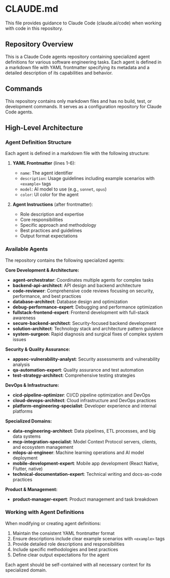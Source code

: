 # CLAUDE.md

This file provides guidance to Claude Code (claude.ai/code) when working with code in this repository.

## Repository Overview

This is a Claude Code agents repository containing specialized agent definitions for various software engineering tasks. Each agent is defined in a markdown file with YAML frontmatter specifying its metadata and a detailed description of its capabilities and behavior.

## Commands

This repository contains only markdown files and has no build, test, or development commands. It serves as a configuration repository for Claude Code agents.

## High-Level Architecture

### Agent Definition Structure

Each agent is defined in a markdown file with the following structure:

1. **YAML Frontmatter** (lines 1-6):
   - `name`: The agent identifier
   - `description`: Usage guidelines including example scenarios with `<example>` tags
   - `model`: AI model to use (e.g., `sonnet`, `opus`)
   - `color`: UI color for the agent

2. **Agent Instructions** (after frontmatter):
   - Role description and expertise
   - Core responsibilities
   - Specific approach and methodology
   - Best practices and guidelines
   - Output format expectations

### Available Agents

The repository contains the following specialized agents:

**Core Development & Architecture:**
- **agent-orchestrator**: Coordinates multiple agents for complex tasks
- **backend-api-architect**: API design and backend architecture
- **code-reviewer**: Comprehensive code reviews focusing on security, performance, and best practices
- **database-architect**: Database design and optimization
- **debug-performance-expert**: Debugging and performance optimization
- **fullstack-frontend-expert**: Frontend development with full-stack awareness
- **secure-backend-architect**: Security-focused backend development
- **solution-architect**: Technology stack and architecture pattern guidance
- **system-surgeon**: Rapid diagnosis and surgical fixes of complex system issues

**Security & Quality Assurance:**
- **appsec-vulnerability-analyst**: Security assessments and vulnerability analysis
- **qa-automation-expert**: Quality assurance and test automation
- **test-strategy-architect**: Comprehensive testing strategies

**DevOps & Infrastructure:**
- **cicd-pipeline-optimizer**: CI/CD pipeline optimization and DevOps
- **cloud-devops-architect**: Cloud infrastructure and DevOps practices
- **platform-engineering-specialist**: Developer experience and internal platforms

**Specialized Domains:**
- **data-engineering-architect**: Data pipelines, ETL processes, and big data systems
- **mcp-integration-specialist**: Model Context Protocol servers, clients, and ecosystem management
- **mlops-ai-engineer**: Machine learning operations and AI model deployment
- **mobile-development-expert**: Mobile app development (React Native, Flutter, native)
- **technical-documentation-expert**: Technical writing and docs-as-code practices

**Product & Management:**
- **product-manager-expert**: Product management and task breakdown

### Working with Agent Definitions

When modifying or creating agent definitions:

1. Maintain the consistent YAML frontmatter format
2. Ensure descriptions include clear example scenarios with `<example>` tags
3. Provide detailed role descriptions and responsibilities
4. Include specific methodologies and best practices
5. Define clear output expectations for the agent

Each agent should be self-contained with all necessary context for its specialized domain.